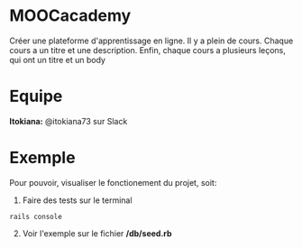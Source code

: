 # MOOCacademy

Créer une plateforme d'apprentissage en ligne. Il y a plein de cours. Chaque cours a un titre et une description. Enfin, chaque cours a plusieurs leçons, qui ont un titre et un body

# Equipe

**Itokiana:** @itokiana73 sur Slack

# Exemple

Pour pouvoir, visualiser le fonctionement du projet, soit:
1. Faire des tests sur le terminal
```shell
rails console
```

2. Voir l'exemple sur le fichier **/db/seed.rb**